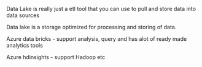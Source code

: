Data Lake is really just a etl tool that you can use to pull and store data into data sources

Data lake is a storage optimized for processing and storing of data.


Azure data bricks - support analysis, query and has alot of ready made analytics tools 

Azure hdinsights - support Hadoop etc



